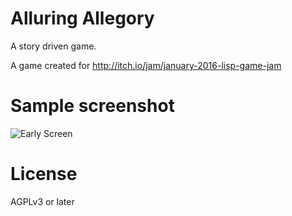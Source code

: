 # Alluring Allegory

A story driven game.

A game created for http://itch.io/jam/january-2016-lisp-game-jam

# Sample screenshot

![Early Screen](http://ahungry.com/images/alluring-allegory.png)

# License

AGPLv3 or later
